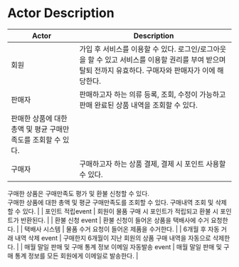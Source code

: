 # Actor Description

| Actor | Description |
| --- | --- |
| 회원 | 가입 후 서비스를 이용할 수 있다. 로그인/로그아웃을 할 수 있고 서비스를 이용할 권리를 부여 받으며 탈퇴 전까지 유효하다. 구매자와 판매자가 이에 해당한다. |
| 판매자 | 판매하고자 하는 의류 등록, 조회, 수정이 가능하고 판매 완료된 상품 내역을 조회할 수 있다. 
판매한 상품에 대한 총액 및 평균 구매만족도를 조회할 수 있다. |
| 구매자 | 구매하고자 하는 상품 결제, 결제 시 포인트 사용할 수 있다.
구매한 상품은 구매만족도 평가 및 환불 신청할 수 있다.  
구매한 상품에 대한 총액 및 평균 구매만족도를 조회할 수 있다. 
구매내역 조회 및 삭제할 수 있다. |
| 포인트 적립event | 회원이 물품 구매 시 포인트가 적립되고 환불 시 포인트가 반환된다. |
| 환불 신청 event | 환불 신청이 들어온 상품을 택배사에  수거 요청한다. |
| 택배사 시스템 | 물품 수거 요청이 들어온 제품을 수거한다.   |
|  6개월 후 자동 거래 내역 삭제 event   | 구매한지 6개월이 지난 회원의 상품 구매 내역을 자동으로 삭제한다. |
| 매월 말일 판매 및 구매 통계 정보 이메일 자동발송 event   | 매월 말일 판매 및 구매 통계 정보를 모든 회원에게 이메일로 발송한다. |